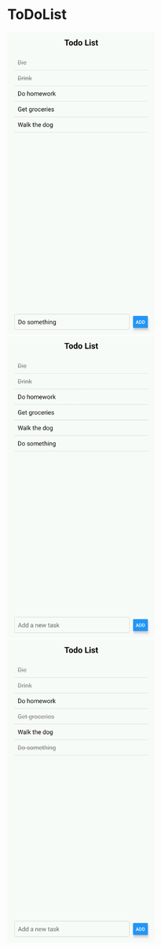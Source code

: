 # ToDoList

<img src="vko4/assets/1.png" alt="example one" width="300" height="auto">
<img src="vko4/assets/2.png" alt="example two" width="300" height="auto">
<img src="vko4/assets/3.png" alt="example three" width="300" height="auto">